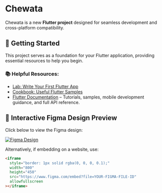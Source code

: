 # Chewata

Chewata is a new **Flutter project** designed for seamless development and cross-platform compatibility.

## 🚀 Getting Started

This project serves as a foundation for your Flutter application, providing essential resources to help you begin.

### 📚 Helpful Resources:

- [Lab: Write Your First Flutter App](https://docs.flutter.dev/get-started/codelab)
- [Cookbook: Useful Flutter Samples](https://docs.flutter.dev/cookbook)
- [Flutter Documentation](https://docs.flutter.dev/) – Tutorials, samples, mobile development guidance, and full API reference.

## 🎨 Interactive Figma Design Preview

Click below to view the Figma design:

[![Figma Design](https://img.shields.io/badge/View%20on%20Figma-Design-blue)](https://www.figma.com/file/YOUR-FIGMA-FILE-ID)

Alternatively, if embedding on a website, use:

```html
<iframe
  style="border: 1px solid rgba(0, 0, 0, 0.1);"
  width="800"
  height="450"
  src="https://www.figma.com/embed?file=YOUR-FIGMA-FILE-ID"
  allowfullscreen
></iframe>
```
